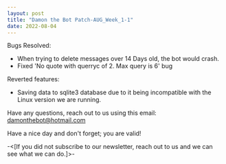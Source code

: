 ```yaml
---
layout: post
title: "Damon the Bot Patch-AUG_Week_1-1"
date: 2022-08-04
---
```


Bugs Resolved: 
  * When trying to delete messages over 14 Days old,
    the bot would crash.
  * Fixed 'No quote with querryc of 2. Max query is 6' bug
 	
Reverted features:
  * Saving data to sqlite3 database due to it being incompatible
    with the Linux version we are running.

Have any questions, reach out to us using this email:
damonthebot@hotmail.com

Have a nice day and don't forget; you are valid!

-<[If you did not subscribe to our newsletter, 
reach out to us and we can see what we can do.]>-